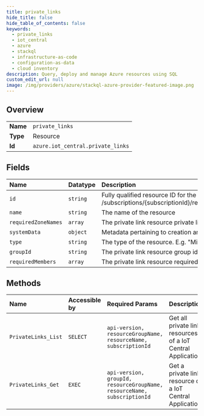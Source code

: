 ```yaml
---
title: private_links
hide_title: false
hide_table_of_contents: false
keywords:
  - private_links
  - iot_central
  - azure    
  - stackql
  - infrastructure-as-code
  - configuration-as-data
  - cloud inventory
description: Query, deploy and manage Azure resources using SQL
custom_edit_url: null
image: /img/providers/azure/stackql-azure-provider-featured-image.png
---
```

  
    

## Overview
<table><tbody>
<tr><td><b>Name</b></td><td><code>private_links</code></td></tr>
<tr><td><b>Type</b></td><td>Resource</td></tr>
<tr><td><b>Id</b></td><td><code>azure.iot_central.private_links</code></td></tr>
</tbody></table>

## Fields
| Name | Datatype | Description |
|:-----|:---------|:------------|
| `id` | `string` | Fully qualified resource ID for the resource. Ex - /subscriptions/{subscriptionId}/resourceGroups/{resourceGroupName}/providers/{resourceProviderNamespace}/{resourceType}/{resourceName} |
| `name` | `string` | The name of the resource |
| `requiredZoneNames` | `array` | The private link resource private link DNS zone name. |
| `systemData` | `object` | Metadata pertaining to creation and last modification of the resource. |
| `type` | `string` | The type of the resource. E.g. "Microsoft.Compute/virtualMachines" or "Microsoft.Storage/storageAccounts" |
| `groupId` | `string` | The private link resource group id. |
| `requiredMembers` | `array` | The private link resource required member names. |
## Methods
| Name | Accessible by | Required Params | Description |
|:-----|:--------------|:----------------|:------------|
| `PrivateLinks_List` | `SELECT` | `api-version, resourceGroupName, resourceName, subscriptionId` | Get all private link resources of a IoT Central Application. |
| `PrivateLinks_Get` | `EXEC` | `api-version, groupId, resourceGroupName, resourceName, subscriptionId` | Get a private link resource of a IoT Central Application. |

